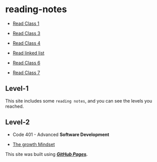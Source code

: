 # reading-notes

* [Read Class 1](Read-Class-1.md)

* [Read Class 3](Read-Class-3.md)

* [Read Class 4](Read-Class-4.md)

* [Read linked list](Read-Linked-Lists.md)

* [Read Class 6](Read-Class-6.md)

* [Read Class 7](Read-Class-7.md)


## Level-1

This site includes some `reading notes`, and you can see the levels you reached.

## Level-2

* Code 401 - Advanced **Software Development**

* [The growth Mindset](The-growth-Mindset.md)
  
This site was built using ___[GitHub Pages](https://github.com/YamanAyoun).___


